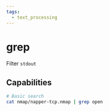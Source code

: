 ```yaml
---
tags:
  - text_processing
---
```

# grep

Filter `stdout`

## Capabilities

```bash
# Basic search
cat nmap/napper-tcp.nmap | grep open
```
